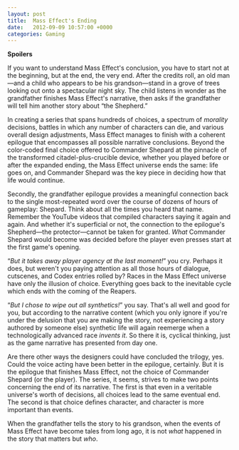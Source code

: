 ```yaml
---
layout: post
title:  Mass Effect's Ending
date:   2012-09-09 10:57:00 +0000
categories: Gaming
---
```


**Spoilers**

If you want to understand Mass Effect's conclusion, you have to start not at the beginning, but at the end, the very end. After the credits roll, an old man—and a child who appears to be his grandson—stand in a grove of trees looking out onto a spectacular night sky. The child listens in wonder as the grandfather finishes Mass Effect's narrative, then asks if the grandfather will tell him another story about “the Shepherd.”

In creating a series that spans hundreds of choices, a spectrum of *morality* decisions, battles in which any number of characters can die, and various overall design adjustments, Mass Effect manages to finish with a coherent epilogue that encompasses all possible narrative conclusions. Beyond the color-coded final choice offered to Commander Shepard at the pinnacle of the transformed citadel-plus-crucible device, whether you played before or after the expanded ending, the Mass Effect universe ends the same: life goes on, and Commander Shepard was the key piece in deciding how that life would continue.

Secondly, the grandfather epilogue provides a meaningful connection back to the single most-repeated word over the course of dozens of hours of gameplay: Shepard. Think about all the times you heard that name. Remember the YouTube videos that compiled characters saying it again and again. And whether it's superficial or not, the connection to the epilogue's Shepherd—the protector—cannot be taken for granted. *What* Commander Shepard would become was decided before the player even presses start at the first game's opening.

“*But it takes away player agency at the last moment!*” you cry. Perhaps it does, but weren't you paying attention as all those hours of dialogue, cutscenes, and Codex entries rolled by? Races in the Mass Effect universe have only the illusion of choice. Everything goes back to the inevitable cycle which ends with the coming of the Reapers.

“*But I chose to wipe out all synthetics!*” you say. That's all well and good for you, but according to the narrative content (which you only ignore if you're under the delusion that you are making the story, not experiencing a story authored by someone else) synthetic life will again reemerge when a technologically advanced race *invents it*. So there it is, cyclical thinking, just as the game narrative has presented from day one.

Are there other ways the designers could have concluded the trilogy, yes. Could the voice acting have been better in the epilogue, certainly. But it is the epilogue that finishes Mass Effect, not the choice of Commander Shepard (or the player). The series, it seems, strives to make two points concerning the end of its narrative. The first is that even in a veritable universe's worth of decisions, all choices lead to the same eventual end. The second is that choice defines character, and character is more important than events.

When the grandfather tells the story to his grandson, when the events of Mass Effect have become tales from long ago, it is not *what* happened in the story that matters but *who*.